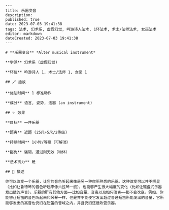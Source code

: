
    ---
    title: 乐器变音
    description: 
    published: true
    date: 2023-07-03 19:41:38
    tags: 法术, 幻术系, 虚假幻觉, 吟游诗人法术, 1环法术, 术士/法师法术, 女巫法术
    editor: markdown
    dateCreated: 2023-07-03 19:41:38
    ---

    # **乐器变音** *Alter musical instrument*

    **学派** 幻术系 (虚假幻觉) 

    **环位** 吟游诗人 1, 术士/法师 1, 女巫 1

    ## 🪄 施放

    **施法时间** 1 标准动作

    **成分** 语言, 姿势, 法器 (an instrument)

    ## ✨ 效果 

    **目标** 一件乐器 

    **距离** 近距 (25尺+5尺/2等级)  

    **持续时间** 1小时/等级（可解消） 

    **豁免** 强韧，通过则无效（物体）

    **法术抗力** 是

    ## 📖 描述

    你可以改变一个乐器，让它的音色听起来像是另一种你所熟悉的乐器。这种改变可以并不明显（比如让鲁特琴的音色听起来像六弦琴一般），也能够产生很大幅度的变化（比如让键盘式乐器发出鼓的声音）。乐器的所有其他方面——比如音量、音高以及如何演奏——都不会改变。例如，你能够让短笛的音色听起来和风琴一样，但是并不能使它发出超过普通短笛所能发出的音量，它所能够发出的高音也仍旧在短笛的音域之内，并且仍旧还是吹管乐器。
    
